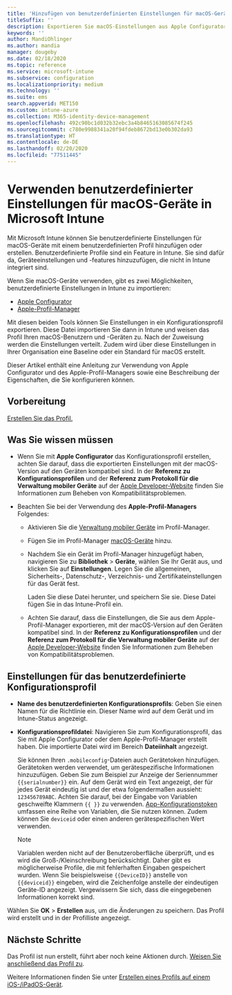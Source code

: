 ```yaml
---
title: 'Hinzufügen von benutzerdefinierten Einstellungen für macOS-Geräte in Microsoft Intune: Azure | Microsoft-Dokumentation'
titleSuffix: ''
description: Exportieren Sie macOS-Einstellungen aus Apple Configurator oder aus dem Apple-Profil-Manager, und importieren Sie diese Einstellungen in Microsoft Intune. Über diese Einstellungen können benutzerdefinierte Einstellungen und Features auf macOS-Geräten erstellt, verwendet und gesteuert werden. Dieses benutzerdefinierte Profil kann dann macOS-Geräten in Ihrer Organisation zugewiesen oder an diese verteilt werden, um eine Baseline oder einen Standard zu erstellen.
keywords: ''
author: MandiOhlinger
ms.author: mandia
manager: dougeby
ms.date: 02/18/2020
ms.topic: reference
ms.service: microsoft-intune
ms.subservice: configuration
ms.localizationpriority: medium
ms.technology: ''
ms.suite: ems
search.appverid: MET150
ms.custom: intune-azure
ms.collection: M365-identity-device-management
ms.openlocfilehash: 492c90bc1d032b32ebc3a4b8465163085674f245
ms.sourcegitcommit: c780e9988341a20f94fdeb8672bd13e0b302da93
ms.translationtype: HT
ms.contentlocale: de-DE
ms.lasthandoff: 02/20/2020
ms.locfileid: "77511445"
---
```

# <a name="use-custom-settings-for-macos-devices-in-microsoft-intune"></a>Verwenden benutzerdefinierter Einstellungen für macOS-Geräte in Microsoft Intune

Mit Microsoft Intune können Sie benutzerdefinierte Einstellungen für macOS-Geräte mit einem benutzerdefinierten Profil hinzufügen oder erstellen. Benutzerdefinierte Profile sind ein Feature in Intune. Sie sind dafür da, Geräteeinstellungen und -features hinzuzufügen, die nicht in Intune integriert sind.

Wenn Sie macOS-Geräte verwenden, gibt es zwei Möglichkeiten, benutzerdefinierte Einstellungen in Intune zu importieren:

- [Apple Configurator](https://itunes.apple.com/app/apple-configurator-2/id1037126344?mt=12)
- [Apple-Profil-Manager](https://support.apple.com/profile-manager)

Mit diesen beiden Tools können Sie Einstellungen in ein Konfigurationsprofil exportieren. Diese Datei importieren Sie dann in Intune und weisen das Profil Ihren macOS-Benutzern und -Geräten zu. Nach der Zuweisung werden die Einstellungen verteilt. Zudem wird über diese Einstellungen in Ihrer Organisation eine Baseline oder ein Standard für macOS erstellt.

Dieser Artikel enthält eine Anleitung zur Verwendung von Apple Configurator und des Apple-Profil-Managers sowie eine Beschreibung der Eigenschaften, die Sie konfigurieren können.

## <a name="before-you-begin"></a>Vorbereitung

[Erstellen Sie das Profil.](device-profile-create.md)

## <a name="what-you-need-to-know"></a>Was Sie wissen müssen

- Wenn Sie mit **Apple Configurator** das Konfigurationsprofil erstellen, achten Sie darauf, dass die exportierten Einstellungen mit der macOS-Version auf den Geräten kompatibel sind. In der **Referenz zu Konfigurationsprofilen** und der **Referenz zum Protokoll für die Verwaltung mobiler Geräte** auf der [Apple Developer-Website](https://developer.apple.com/) finden Sie Informationen zum Beheben von Kompatibilitätsproblemen.

- Beachten Sie bei der Verwendung des **Apple-Profil-Managers** Folgendes:

  - Aktivieren Sie die [Verwaltung mobiler Geräte](https://help.apple.com/serverapp/mac/5.7/#/apd05B9B761-D390-4A75-9251-E9AD29A61D0C) im Profil-Manager.
  - Fügen Sie im Profil-Manager [macOS-Geräte](https://help.apple.com/profilemanager/mac/5.7/#/pm9onzap1984) hinzu.
  - Nachdem Sie ein Gerät im Profil-Manager hinzugefügt haben, navigieren Sie zu **Bibliothek** > **Geräte**, wählen Sie Ihr Gerät aus, und klicken Sie auf **Einstellungen**. Legen Sie die allgemeinen, Sicherheits-, Datenschutz-, Verzeichnis- und Zertifikateinstellungen für das Gerät fest.

    Laden Sie diese Datei herunter, und speichern Sie sie. Diese Datei fügen Sie in das Intune-Profil ein. 

  - Achten Sie darauf, dass die Einstellungen, die Sie aus dem Apple-Profil-Manager exportieren, mit der macOS-Version auf den Geräten kompatibel sind. In der **Referenz zu Konfigurationsprofilen** und der **Referenz zum Protokoll für die Verwaltung mobiler Geräte** auf der [Apple Developer-Website](https://developer.apple.com/) finden Sie Informationen zum Beheben von Kompatibilitätsproblemen.

## <a name="custom-configuration-profile-settings"></a>Einstellungen für das benutzerdefinierte Konfigurationsprofil

- **Name des benutzerdefinierten Konfigurationsprofils**: Geben Sie einen Namen für die Richtlinie ein. Dieser Name wird auf dem Gerät und im Intune-Status angezeigt.
- **Konfigurationsprofildatei**: Navigieren Sie zum Konfigurationsprofil, das Sie mit Apple Configurator oder dem Apple-Profil-Manager erstellt haben. Die importierte Datei wird im Bereich **Dateiinhalt** angezeigt.

  Sie können Ihren `.mobileconfig`-Dateien auch Gerätetoken hinzufügen. Gerätetoken werden verwendet, um gerätespezifische Informationen hinzuzufügen. Geben Sie zum Beispiel zur Anzeige der Seriennummer `{{serialnumber}}` ein. Auf dem Gerät wird ein Text angezeigt, der für jedes Gerät eindeutig ist und der etwa folgendermaßen aussieht: `123456789ABC`. Achten Sie darauf, bei der Eingabe von Variablen geschweifte Klammern `{{ }}` zu verwenden. [App-Konfigurationstoken](../apps/app-configuration-policies-use-ios.md#tokens-used-in-the-property-list) umfassen eine Reihe von Variablen, die Sie nutzen können. Zudem können Sie `deviceid` oder einen anderen gerätespezifischen Wert verwenden.

  > [!NOTE]
  > Variablen werden nicht auf der Benutzeroberfläche überprüft, und es wird die Groß-/Kleinschreibung berücksichtigt. Daher gibt es möglicherweise Profile, die mit fehlerhaften Eingaben gespeichert wurden. Wenn Sie beispielsweise `{{DeviceID}}` anstelle von `{{deviceid}}` eingeben, wird die Zeichenfolge anstelle der eindeutigen Geräte-ID angezeigt. Vergewissern Sie sich, dass die eingegebenen Informationen korrekt sind.

Wählen Sie **OK** > **Erstellen** aus, um die Änderungen zu speichern. Das Profil wird erstellt und in der Profilliste angezeigt.

## <a name="next-steps"></a>Nächste Schritte

Das Profil ist nun erstellt, führt aber noch keine Aktionen durch. [Weisen Sie anschließend das Profil zu](device-profile-assign.md).

Weitere Informationen finden Sie unter [Erstellen eines Profils auf einem iOS-/iPadOS-Gerät](../custom-settings-ios.md).
